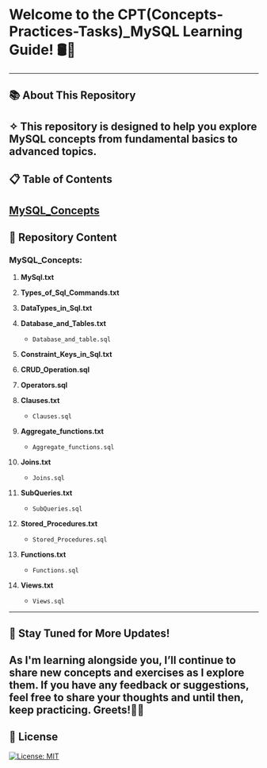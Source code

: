 # Welcome to the CPT(Concepts-Practices-Tasks)_MySQL Learning Guide! 🛢️🚀
---
## 📚 About This Repository
✧ This repository is designed to help you explore MySQL concepts from fundamental basics to advanced topics.
---
## 📋 Table of Contents
[MySQL_Concepts](#mysql_concepts)  
---
## 📖 Repository Content

### MySQL_Concepts:

1. **MySql.txt**

2. **Types_of_Sql_Commands.txt**

3. **DataTypes_in_Sql.txt**

4. **Database_and_Tables.txt**  
   - `Database_and_table.sql`

5. **Constraint_Keys_in_Sql.txt**

6. **CRUD_Operation.sql**

7. **Operators.sql**

8. **Clauses.txt**  
   - `Clauses.sql`

9. **Aggregate_functions.txt**  
   - `Aggregate_functions.sql`

10. **Joins.txt**  
    - `Joins.sql`

11. **SubQueries.txt**  
    - `SubQueries.sql`

12. **Stored_Procedures.txt**  
    - `Stored_Procedures.sql`

13. **Functions.txt**  
    - `Functions.sql`

14. **Views.txt**  
    - `Views.sql`

---
## 📢 Stay Tuned for More Updates!
As I'm learning alongside you, I’ll continue to share new concepts and exercises as I explore them. If you have any feedback or suggestions, feel free to share your thoughts and until then, keep practicing. Greets!✌🏻
---
## 📜 License
[![License: MIT](https://img.shields.io/badge/License-MIT-yellow.svg)](https://opensource.org/licenses/MIT)
